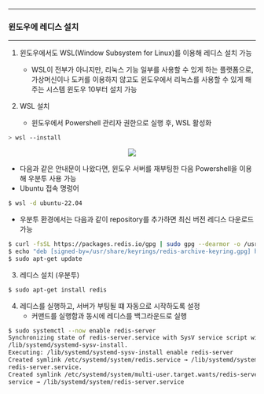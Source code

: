 -----
### 윈도우에 레디스 설치
-----
1. 윈도우에서도 WSL(Window Subsystem for Linux)를 이용해 레디스 설치 가능
   - WSL이 전부가 아니지만, 리눅스 기능 일부를 사용할 수 있게 하는 플랫폼으로, 가상머신이나 도커를 이용하지 않고도 윈도우에서 리눅스를 사용할 수 있게 해주는 시스템
     윈도우 10부터 설치 가능

2. WSL 설치
   - 윈도우에서 Powershell 관리자 권한으로 실행 후, WSL 활성화
```bash
> wsl --install
```
<div align="center">
<img src="https://github.com/user-attachments/assets/3c06fa95-588a-462c-aeed-e4ee856e514e">
</div>

   - 다음과 같은 안내문이 나왔다면, 윈도우 서버를 재부팅한 다음 Powershell을 이용해 우분투 사용 가능
   - Ubuntu 접속 명렁어
```bash
$ wsl -d ubuntu-22.04
```
   - 우분투 환경에서는 다음과 같이 repository를 추가하면 최신 버전 레디스 다운로드 가능
```bash
$ curl -fsSL https://packages.redis.io/gpg | sudo gpg --dearmor -o /usr/share/keyrings/redis-archive-keyring.gpg
$ echo "deb [signed-by=/usr/share/keyrings/redis-archive-keyring.gpg] https://packages.redis.io/deb $(lsb_release -cs) main" | sudo tee /etc/apt/sources.list.d/redis.list
$ sudo apt-get update
```

3. 레디스 설치 (우분투)
```bash
$ sudo apt-get install redis
```

4. 레디스를 실행하고, 서버가 부팅될 떄 자동으로 시작하도록 설정
   - 커맨드를 실행함과 동시에 레디스를 백그라운드로 실행
```bash
$ sudo systemctl --now enable redis-server
Synchronizing state of redis-server.service with SysV service script with
/lib/systemd/systemd-sysv-install.
Executing: /lib/systemd/systemd-sysv-install enable redis-server
Created symlink /etc/systemd/system/redis.service → /lib/systemd/system/
redis-server.service.
Created symlink /etc/systemd/system/multi-user.target.wants/redis-server.
service → /lib/systemd/system/redis-server.service
```
